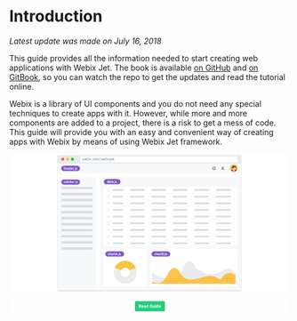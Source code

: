 # Introduction

_Latest update was made on July 16, 2018_

This guide provides all the information needed to start creating web applications with Webix Jet. The book is available [on GitHub](https://github.com/webix-hub/gitbook-webix-jet) and [on GitBook](https://webix.gitbook.io/webix-jet/getting-started), so you can watch the repo to get the updates and read the tutorial online.

Webix is a library of UI components and you do not need any special techniques to create apps with it. However, while more and more components are added to a project, there is a risk to get a mess of code. This guide will provide you with an easy and convenient way of creating apps with Webix by means of using Webix Jet framework.

![Webix Jet GitBook Cover](.gitbook/assets/webix-jet-no-btn-tiny.png)

[![](.gitbook/assets/webixjet-btn-gitbook-tiny.png)](https://webix.gitbook.io/webix-jet/getting-started)

